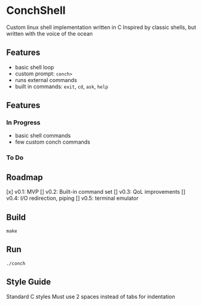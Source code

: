 # ConchShell
Custom linux shell implementation written in C
Inspired by classic shells, but written with the voice of the ocean

## Features
- basic shell loop
- custom prompt: `conch>`
- runs external commands
- built in commands: `exit`, `cd`, `ask`, `help`

## Features

### In Progress
- basic shell commands
- few custom conch commands

### To Do

## Roadmap
[x] v0.1: MVP
[]  v0.2: Built-in command set
[]  v0.3: QoL improvements
[]  v0.4: I/O redirection, piping
[]  v0.5: terminal emulator

## Build
```make```

## Run
```./conch```

## Style Guide
Standard C styles
Must use 2 spaces instead of tabs for indentation

